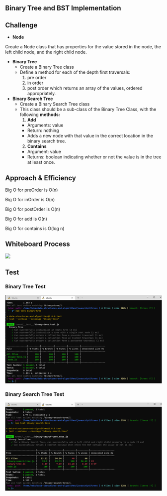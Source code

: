 ##  Binary Tree and BST Implementation
## Challenge
- **Node**

Create a Node class that has properties for the value stored in the node, the left child node, and the right child node.
- **Binary Tree**
  - Create a Binary Tree class
  - Define a method for each of the depth first traversals:
    1. pre order
    2.  in order
    3.  post order which returns an array of the values, ordered appropriately.
- **Binary Search Tree**
  - Create a Binary Search Tree class
  - This class should be a sub-class  of the Binary Tree Class, with the following **methods:**
    1. **Add**
    - Arguments: value
    - Return: nothing
    - Adds a new node with that value in the correct location in the binary search tree.
    2. **Contains**
    - Argument: value
    - Returns: boolean indicating whether or not the value is in the tree at least once.
## Approach & Efficiency
Big O for preOrder is O(n)

Big O for inOrder is O(n)

Big O for postOrder is O(n)

Big O for add is O(n)

Big O for contains is O(log n)
## Whiteboard Process
![](./stackGetMax.jpg)
## Test
### Binary Tree Test
![Binary Tree](./BTTest.png)
### Binary Search Tree Test
![Binary Search Tree](./BSTTest.png)
